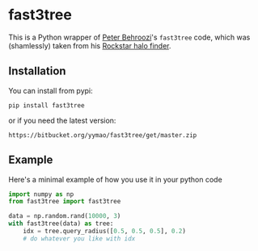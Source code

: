 # fast3tree

This is a Python wrapper of [Peter Behroozi](http://www.peterbehroozi.com/)'s `fast3tree` code, which was
(shamlessly) taken from his [Rockstar halo finder](https://bitbucket.org/gfcstanford/rockstar).

## Installation

You can install from pypi:

    pip install fast3tree

or if you need the latest version:

    https://bitbucket.org/yymao/fast3tree/get/master.zip


## Example

Here's a minimal example of how you use it in your python code

```python
import numpy as np
from fast3tree import fast3tree

data = np.random.rand(10000, 3)
with fast3tree(data) as tree:
    idx = tree.query_radius([0.5, 0.5, 0.5], 0.2)
    # do whatever you like with idx
```